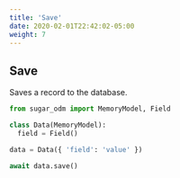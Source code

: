 ```yaml
---
title: 'Save'
date: 2020-02-01T22:42:02-05:00
weight: 7
---
```


## Save

Saves a record to the database.

```python
from sugar_odm import MemoryModel, Field

class Data(MemoryModel):
  field = Field()

data = Data({ 'field': 'value' })

await data.save()
```
